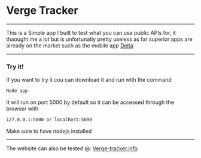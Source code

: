 # Verge Tracker
---
This is a Simple app I built to test what you can use public APIs for, it thaought me a lot but is unfortunatly pretty useless as far superior apps are already on the market such as the mobile app [Delta](https://getdelta.io)

---
### Try it!
If you want to try it cou can download it and run with the command
```sh
Node app
```
It will run on port 5000 by default so it can be accessed through the browser with
```sh
127.0.0.1:5000 or localhost:5000
```
Make sure to have nodejs installed

---
The website can also be tested @:
[Verge-tracker.info](http://www.vergetracker.info)
